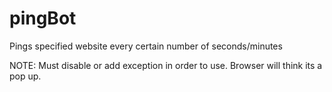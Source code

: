 # pingBot
Pings specified website every certain number of seconds/minutes

NOTE: Must disable or add exception in order to use. Browser will think its a pop up. 
